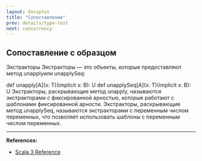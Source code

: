 ```yaml
---
layout: docsplus
title: "Сопоставление"
prev: details/type-test
next: concurrency
---
```


## Сопоставление с образцом

Экстракторы
Экстракторы — это объекты, которые предоставляют метод unapplyили unapplySeq:

def unapply[A](x: T)(implicit x: B): U
def unapplySeq[A](x: T)(implicit x: B): U
Экстракторы, раскрывающие метод unapply, называются экстракторами с фиксированной арностью, которые работают с шаблонами фиксированной арности. Экстракторы, раскрывающие метод unapplySeq, называются экстракторами с переменным числом переменных, что позволяет использовать шаблоны с переменным числом переменных.


---

**References:**
- [Scala 3 Reference](https://docs.scala-lang.org/scala3/reference/changed-features/pattern-matching.html)
